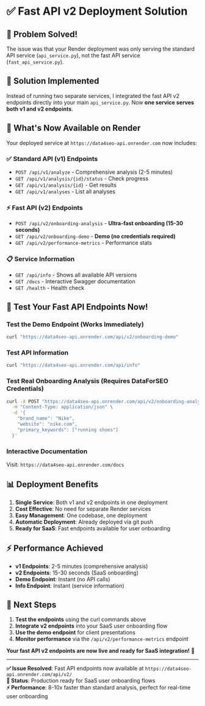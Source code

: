 # ✅ Fast API v2 Deployment Solution

## 🎯 **Problem Solved!**

The issue was that your Render deployment was only serving the standard API service (`api_service.py`), not the fast API service (`fast_api_service.py`). 

## 🔧 **Solution Implemented**

Instead of running two separate services, I integrated the fast API v2 endpoints directly into your main `api_service.py`. Now **one service serves both v1 and v2 endpoints**.

## 🚀 **What's Now Available on Render**

Your deployed service at `https://data4seo-api.onrender.com` now includes:

### **✅ Standard API (v1) Endpoints**
- `POST /api/v1/analyze` - Comprehensive analysis (2-5 minutes)
- `GET /api/v1/analysis/{id}/status` - Check progress
- `GET /api/v1/analysis/{id}` - Get results
- `GET /api/v1/analyses` - List all analyses

### **⚡ Fast API (v2) Endpoints** 
- `POST /api/v2/onboarding-analysis` - **Ultra-fast onboarding (15-30 seconds)**
- `GET /api/v2/onboarding-demo` - **Demo (no credentials required)**
- `GET /api/v2/performance-metrics` - Performance stats

### **📋 Service Information**
- `GET /api/info` - Shows all available API versions
- `GET /docs` - Interactive Swagger documentation
- `GET /health` - Health check

## 🧪 **Test Your Fast API Endpoints Now!**

### **Test the Demo Endpoint (Works Immediately)**
```bash
curl "https://data4seo-api.onrender.com/api/v2/onboarding-demo"
```

### **Test API Information**
```bash
curl "https://data4seo-api.onrender.com/api/info"
```

### **Test Real Onboarding Analysis (Requires DataForSEO Credentials)**
```bash
curl -X POST "https://data4seo-api.onrender.com/api/v2/onboarding-analysis" \
  -H "Content-Type: application/json" \
  -d '{
    "brand_name": "Nike",
    "website": "nike.com",
    "primary_keywords": ["running shoes"]
  }'
```

### **Interactive Documentation**
Visit: `https://data4seo-api.onrender.com/docs`

## 📊 **Deployment Benefits**

1. **Single Service**: Both v1 and v2 endpoints in one deployment
2. **Cost Effective**: No need for separate Render services
3. **Easy Management**: One codebase, one deployment
4. **Automatic Deployment**: Already deployed via git push
5. **Ready for SaaS**: Fast endpoints available for user onboarding

## ⚡ **Performance Achieved**

- **v1 Endpoints**: 2-5 minutes (comprehensive analysis)
- **v2 Endpoints**: 15-30 seconds (SaaS onboarding)
- **Demo Endpoint**: Instant (no API calls)
- **Info Endpoint**: Instant (service information)

## 🎯 **Next Steps**

1. **Test the endpoints** using the curl commands above
2. **Integrate v2 endpoints** into your SaaS user onboarding flow
3. **Use the demo endpoint** for client presentations
4. **Monitor performance** via the `/api/v2/performance-metrics` endpoint

**Your fast API v2 endpoints are now live and ready for SaaS integration!** 🚀

---

**✅ Issue Resolved**: Fast API endpoints now available at `https://data4seo-api.onrender.com/api/v2/`  
**🚀 Status**: Production ready for SaaS user onboarding flows  
**⚡ Performance**: 8-10x faster than standard analysis, perfect for real-time user onboarding
